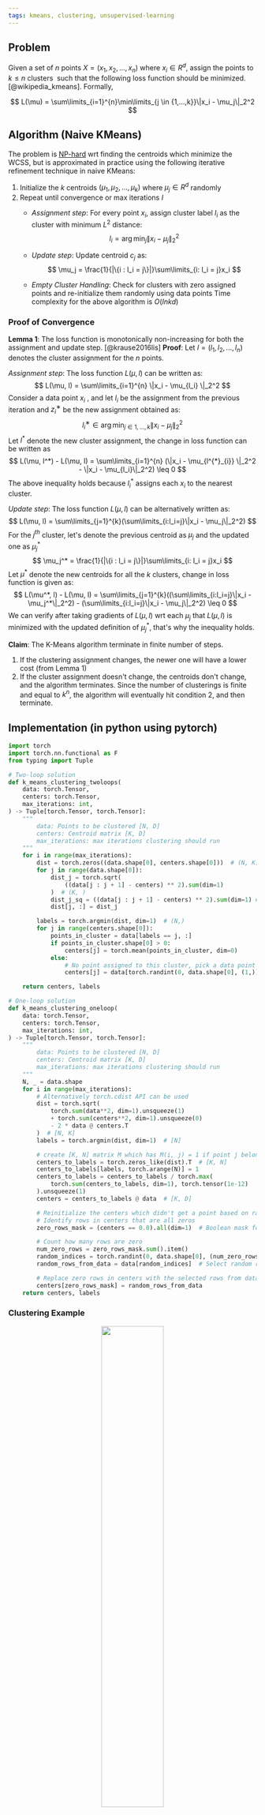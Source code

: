 ```yaml
---
tags: kmeans, clustering, unsupervised-learning
---
```

## Problem
Given a set of $n$ points $X = (x_1, x_2, ..., x_n)$ where $x_i \in R^d$, assign the points to $k \leq n$ clusters  such that the following loss function should be minimized. [@wikipedia_kmeans]. Formally, 

$$
L(\mu) = \sum\limits_{i=1}^{n}\min\limits_{j \in {1,...,k}}\|x_i - \mu_j\|_2^2
$$
## Algorithm (Naive KMeans)
The problem is [NP-hard](https://en.wikipedia.org/wiki/NP-hardness) wrt finding the centroids which minimize the WCSS, but is approximated in practice using the following iterative refinement technique in naive KMeans:

1. Initialize the $k$ centroids $(\mu_1, \mu_2, ..., \mu_k)$ where $\mu_j \in R^d$ randomly
2. Repeat until convergence or max iterations $I$
    - *Assignment step*: For every point $x_i$, assign cluster label $l_i$ as the cluster with minimum $L^2$ distance:
    $$
    l_{i} = \arg\min_{j}\|x_{i} - \mu_j\|_2^2 
    $$
    - *Update step*: Update centroid $c_j$ as:
    $$
    \mu_j = \frac{1}{|\{i : l_i = j\}|}\sum\limits_{i: l_i = j}x_i
    $$

    - *Empty Cluster Handling*: Check for clusters with zero assigned points and re-initialize them randomly using data points
Time complexity for the above algorithm is $O(Inkd)$ 

### Proof of Convergence
**Lemma 1**: The loss function is monotonically non-increasing for both the assignment and update step. [@krause2016lis]
**Proof**: Let $l = (l_1, l_2, ..., l_n)$ denotes the cluster assignment for the $n$ points.

*Assignment step*: The loss function $L(\mu, l)$ can be written as:
$$
    L(\mu, l) = \sum\limits_{i=1}^{n} \|x_i - \mu_{l_i} \|_2^2
$$
Consider a data point $x_i$ , and let $l_i$ be the assignment from the previous iteration and $z^∗_i$ be the new assignment obtained as:
$$
l^∗_i \in \arg \min_{j \in {1,...,k}} \|x_i − \mu_j\|_2^2
$$
Let $l^*$ denote the new cluster assignment, the change in loss function can be written as 
$$
L(\mu, l^*) - L(\mu, l) = \sum\limits_{i=1}^{n} (\|x_i - \mu_{l^{*}_{i}} \|_2^2 - \|x_i - \mu_{l_i}\|_2^2) \leq 0
$$
The above inequality holds because $l^*_i$ assigns each $x_i$ to the nearest cluster.

*Update step*: The loss function $L(\mu, l)$ can be alternatively written as:
$$
L(\mu, l) = \sum\limits_{j=1}^{k}(\sum\limits_{i:l_i=j}\|x_i - \mu_j\|_2^2)
$$
For the $j^{th}$ cluster, let's denote the previous centroid as $\mu_j$ and the updated one as $\mu_j^*$ 
$$
\mu_j^* = \frac{1}{|\{i : l_i = j\}|}\sum\limits_{i: l_i = j}x_i  
$$
Let $\mu^*$ denote the new centroids for all the $k$ clusters, change in loss function is given as:
$$
L(\mu^*, l) - L(\mu, l) = \sum\limits_{j=1}^{k}((\sum\limits_{i:l_i=j}\|x_i - \mu_j^*\|_2^2) - (\sum\limits_{i:l_i=j}\|x_i - \mu_j\|_2^2) \leq 0
$$
We can verify after taking gradients of $L(\mu, l)$ wrt each $\mu_j$ that $L(\mu, l)$ is minimized with the updated definition of $\mu_j^*$, that's why the inequality holds.

**Claim**: The K-Means algorithm terminate in finite number of steps.
1.  If the clustering assignment changes, the newer one will have a lower cost (from Lemma 1)
2. If the cluster assignment doesn't change, the centroids don't change, and the algorithm terminates.
Since the number of clusterings is finite and equal to $k^n$, the algorithm will eventually hit condition 2, and then terminate.
## Implementation (in python using pytorch)

```python
import torch
import torch.nn.functional as F
from typing import Tuple

# Two-loop solution
def k_means_clustering_twoloops(
    data: torch.Tensor,
    centers: torch.Tensor,
    max_iterations: int,
) -> Tuple[torch.Tensor, torch.Tensor]:
    """
        data: Points to be clustered [N, D]
        centers: Centroid matrix [K, D]
        max_iterations: max iterations clustering should run
    """
    for i in range(max_iterations):
        dist = torch.zeros((data.shape[0], centers.shape[0]))  # (N, K)
        for j in range(data.shape[0]):
            dist_j = torch.sqrt(
                ((data[j : j + 1] - centers) ** 2).sum(dim=1)
            )  # (K, )
            dist_j_sq = ((data[j : j + 1] - centers) ** 2).sum(dim=1) # (K, )
            dist[j, :] = dist_j

        labels = torch.argmin(dist, dim=1)  # (N,)
        for j in range(centers.shape[0]):
            points_in_cluster = data[labels == j, :]
            if points_in_cluster.shape[0] > 0:
                centers[j] = torch.mean(points_in_cluster, dim=0)
            else:
                # No point assigned to this cluster, pick a data point arbitraily as center
                centers[j] = data[torch.randint(0, data.shape[0], (1,)), :]

    return centers, labels

# One-loop solution
def k_means_clustering_oneloop(
    data: torch.Tensor,
    centers: torch.Tensor,
    max_iterations: int,
) -> Tuple[torch.Tensor, torch.Tensor]:
    """
        data: Points to be clustered [N, D]
        centers: Centroid matrix [K, D]
        max_iterations: max iterations clustering should run
    """
    N, _ = data.shape
    for i in range(max_iterations):
        # Alternatively torch.cdist API can be used
        dist = torch.sqrt(
            torch.sum(data**2, dim=1).unsqueeze(1)
            + torch.sum(centers**2, dim=1).unsqueeze(0)
            - 2 * data @ centers.T
        )  # [N, K]
        labels = torch.argmin(dist, dim=1)  # [N]

        # create [K, N] matrix M which has M(i, j) = 1 if point j belongs to cluster i, zero otherwise
        centers_to_labels = torch.zeros_like(dist).T  # [K, N]
        centers_to_labels[labels, torch.arange(N)] = 1
        centers_to_labels = centers_to_labels / torch.max(
            torch.sum(centers_to_labels, dim=1), torch.tensor(1e-12)
        ).unsqueeze(1)
        centers = centers_to_labels @ data  # [K, D]

        # Reinitialize the centers which didn't get a point based on random rows from data
        # Identify rows in centers that are all zeros
        zero_rows_mask = (centers == 0.0).all(dim=1)  # Boolean mask for zero rows in centers

        # Count how many rows are zero
        num_zero_rows = zero_rows_mask.sum().item()
        random_indices = torch.randint(0, data.shape[0], (num_zero_rows,))
        random_rows_from_data = data[random_indices]  # Select random rows

        # Replace zero rows in centers with the selected rows from data
        centers[zero_rows_mask] = random_rows_from_data
    return centers, labels

```

### Clustering Example
<div style="text-align: center;" >
  <img src="assets/kmeans_before.png" width="50%">
  <figcaption> Fig 1. Data Points
  </figcaption>
</div>



<div style="text-align: center;" >
  <img src="assets/kmeans_after.png" width="50%">
  <figcaption>Fig 2. KMeans Clustering - One Loop After 100 Iterations
  </figcaption>
</div>


### Run-time comparison

```python
import timeit

# Time the two-loop k-means function
time_two_loops = timeit.timeit(
    lambda: k_means_clustering_twoloops(data, centers, max_iter), number=10
)
print(f"Time taken for two-loop k-means: {time_two_loops:.6f} seconds")

# Time the one-loop k-means function
time_one_loop = timeit.timeit(
    lambda: k_means_clustering_oneloop(data, centers, max_iter), number=10
)
print(f"Time taken for one-loop k-means: {time_one_loop:.6f} seconds")
```

Time taken for two-loop k-means: 41.656580 seconds 
Time taken for one-loop k-means: 0.507115 seconds

Single time version is $\sim 85$ faster than the two-loops version for a small datasets of 100 2-dim points with 10 iterations
## Improved Initialization of Centroids with KMeans++

Naive KMeans initializes the centroids randomly, which could lead to convergence to bad local optimum. Here is an example below:

<div style="text-align: center;" >
  <img src="assets/kmeans_poor_example.png" width="50%">
  <figcaption>Poor clustering example due to bad initialization of centroids
  </figcaption>
</div>

K-Means++ aims to solve the initialization problem, while providing $\Theta(log k)$-competitive accuracy guarantees. The intuition is to select the initial centers which are further apart from each other. The authors provide preliminary resulting demonstrating that KMeans++ leads to both improvements in speed and accuracy in practice. [@arthur2007kmeans].  The algorithm works as follows:

1. Choose an initial center $\mu_1$ uniformly at random from $X$. 
2. Choose the next center $\mu_i$ , selecting $\mu_i = x' \in X$ with probability $\frac{D(x')^2} {\sum\limits_{x \in X} D(x)^2}$, where  $D(x)$ denote the shortest distance from a data point $x'$ to the closest center we have already chosen.
3. Repeat Step 2. until we have chosen a total of k centers. 
4. Proceed as with the standard k-means algorithm.

```python
import torch

def kmeans_pp_initialization(data: torch.Tensor, num_clusters: int) -> torch.Tensor:
    """
    Performs k-means++ initialization.

    Args:
        data: The data points to be clustered [N, D].
        num_clusters: The desired number of clusters (K).

    Returns:
        A tensor of initial cluster centers [K, D].
    """
    n_samples = data.shape[0]
    centers = torch.zeros(num_clusters, data.shape[1], dtype=data.dtype)
    # Choose the first center randomly from the data points
    centers[0] = data[torch.randint(0, n_samples, (1,))]

    for i in range(1, num_clusters):
      distances = torch.min(torch.cdist(data, centers[:i]), dim=1)[0] # [N]
      probabilities = distances / torch.sum(distances)
      cumulative_probabilities = torch.cumsum(probabilities, dim=0) # [N]

      # Generate random number
      rand_val = torch.rand(1)

      # Find the index of the next center based on cumulative probabilities
      next_center_index = torch.searchsorted(cumulative_probabilities, rand_val)
      centers[i] = data[next_center_index]

    return centers
```

Check out the [colab notebook](https://colab.research.google.com/drive/1EKSTa5acLJaR3KMo2CRNZgDWK98W0eTp#scrollTo=wL_sS6g1HK93) for all the code pointers and plots.
## How to select the number of clusters
There are several heuristics to identify the number of clusters $K$ based on Elbow Method, Silhouette Score, cross-validation or Dunn index, either using the KMeans loss $L(\mu)$ or other good of fitness metrics. [@neptune_kmeans]

##  Further Readings
[Dasgupta Kmeans Handout](https://cseweb.ucsd.edu/~dasgupta/291-geom/kmeans.pdf)
[GeeksForGeeks KMeans](https://www.geeksforgeeks.org/ml-k-means-algorithm/)
[Elkan Kmeans - Speed up using triangle inequality](https://cdn.aaai.org/ICML/2003/ICML03-022.pdf)
[Stanford CS221 KMeans Handout - KMeans Compared with EM Algorithm](https://stanford.edu/~cpiech/cs221/handouts/kmeans.html)
## References